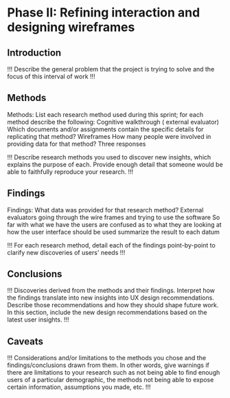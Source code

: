 # Phase II: Refining interaction and designing wireframes

## Introduction

!!! Describe the general problem that the project is trying to solve and the focus of this interval of work !!!

## Methods
Methods:
List each research method used during this sprint; for each method describe the following:
Cognitive walkthrough ( external evaluator)
Which documents and/or assignments contain the specific details for replicating that method?
Wireframes
How many people were involved in providing data for that method?
Three responses 


!!! Describe research methods you used to discover new insights, which explains the purpose of each. Provide enough detail that someone would be able to faithfully reproduce your research. !!!

## Findings
Findings:
What data was provided for that research method?
External evaluators going through the wire frames and trying to use the software
So far with what we have the users are confused as to what they are looking at how the user interface should be used
summarize the result to each datum

!!! For each research method, detail each of the findings point-by-point to clarify new discoveries of users' needs !!!

## Conclusions

!!! Discoveries derived from the methods and their findings. Interpret how the findings translate into new insights into UX design recommendations. Describe those recommendations and how they should shape future work. In this section, include the new design recommendations based on the latest user insights. !!!

## Caveats

!!! Considerations and/or limitations to the methods you chose and the findings/conclusions drawn from them. In other words, give warnings if there are limitations to your research such as not being able to find enough users of a particular demographic, the methods not being able to expose certain information, assumptions you made, etc. !!!
